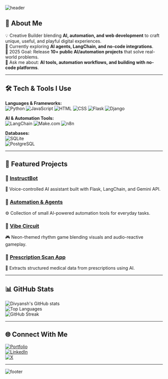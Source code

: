 <!-- Profile Banner -->
![header](https://capsule-render.vercel.app/api?type=waving&color=0:4CAF50,100:00BCD4&height=200&section=header&text=Hey%20there!%20I'm%20Divyansh%20Agarwal%20👋&fontSize=30&fontColor=fff&animation=fadeIn)

## 🚀 About Me  
💡 Creative Builder blending **AI, automation, and web development** to craft unique, useful, and playful digital experiences.  
🌱 Currently exploring **AI agents, LangChain, and no-code integrations**.  
🎯 2025 Goal: Release **10+ public AI/automation projects** that solve real-world problems.  
💬 Ask me about: **AI tools, automation workflows, and building with no-code platforms**.  

---

## 🛠️ Tech & Tools I Use  
**Languages & Frameworks:**  
![Python](https://img.shields.io/badge/Python-3776AB?style=flat&logo=python&logoColor=white)
![JavaScript](https://img.shields.io/badge/JavaScript-F7DF1E?style=flat&logo=javascript&logoColor=black)
![HTML](https://img.shields.io/badge/HTML5-E34F26?style=flat&logo=html5&logoColor=white)
![CSS](https://img.shields.io/badge/CSS3-1572B6?style=flat&logo=css3&logoColor=white)
![Flask](https://img.shields.io/badge/Flask-000000?style=flat&logo=flask&logoColor=white)
![Django](https://img.shields.io/badge/Django-092E20?style=flat&logo=django&logoColor=white)  

**AI & Automation Tools:**  
![LangChain](https://img.shields.io/badge/LangChain-12100E?style=flat&logoColor=white)
![Make.com](https://img.shields.io/badge/Make.com-000000?style=flat&logo=make&logoColor=white)
![n8n](https://img.shields.io/badge/n8n-EA4C89?style=flat&logo=n8n&logoColor=white)  

**Databases:**  
![SQLite](https://img.shields.io/badge/SQLite-003B57?style=flat&logo=sqlite&logoColor=white)  
![PostgreSQL](https://img.shields.io/badge/PostgreSQL-316192?style=flat&logo=postgresql&logoColor=white)  

---

## 📌 Featured Projects  
### 🔹 [InstructBot](https://github.com/Divyansh723/InstructBot)  
🎤 Voice-controlled AI assistant built with Flask, LangChain, and Gemini API.  

### 🔹 [Automation & Agents](https://github.com/Divyansh723/automation-and-agents)  
⚙️ Collection of small AI-powered automation tools for everyday tasks.  

### 🔹 [Vibe Circuit](https://github.com/Divyansh723/vibe-circuit)  
🎮 Neon-themed rhythm game blending visuals and audio-reactive gameplay.  

### 🔹 [Prescription Scan App](https://github.com/Divyansh723/prescription-scan-app)  
📄 Extracts structured medical data from prescriptions using AI.  

---

## 📊 GitHub Stats  
![Divyansh's GitHub stats](https://github-readme-stats.vercel.app/api?username=Divyansh723&show_icons=true&theme=radical)  
![Top Languages](https://github-readme-stats.vercel.app/api/top-langs/?username=Divyansh723&layout=compact&theme=radical)  
![GitHub Streak](https://github-readme-streak-stats.herokuapp.com/?user=Divyansh723&theme=radical)  

---

## 🌐 Connect With Me  
[![Portfolio](https://img.shields.io/badge/Portfolio-000?style=for-the-badge&logo=vercel&logoColor=white)](https://curious-builder-ai.lovable.app/)  
[![LinkedIn](https://img.shields.io/badge/LinkedIn-0A66C2?style=for-the-badge&logo=linkedin&logoColor=white)](https://linkedin.com/in/divyansh-agarwal-1b0641228)  
[![X](https://img.shields.io/badge/X-000000?style=for-the-badge&logo=x&logoColor=white)](https://x.com/tempest_4754)  

---

<!-- Footer -->
![footer](https://capsule-render.vercel.app/api?type=waving&color=0:4CAF50,100:00BCD4&height=150&section=footer)
